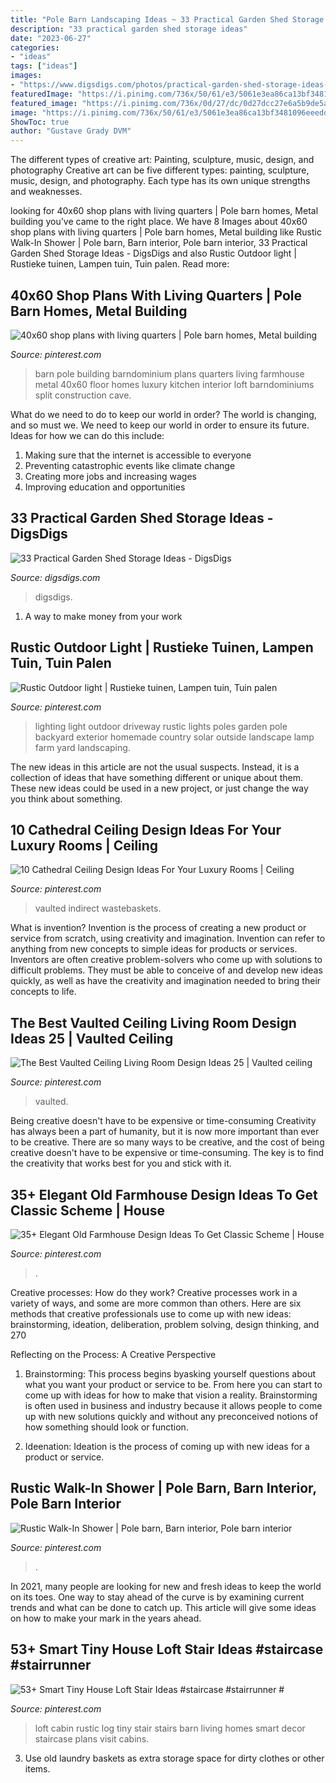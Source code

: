 ```yaml
---
title: "Pole Barn Landscaping Ideas ~ 33 Practical Garden Shed Storage Ideas"
description: "33 practical garden shed storage ideas"
date: "2023-06-27"
categories:
- "ideas"
tags: ["ideas"]
images:
- "https://www.digsdigs.com/photos/practical-garden-shed-storage-ideas-3.jpg"
featuredImage: "https://i.pinimg.com/736x/50/61/e3/5061e3ea86ca13bf3481096eeeddc182.jpg"
featured_image: "https://i.pinimg.com/736x/0d/27/dc/0d27dcc27e6a5b9de5a77873f0bd75b3--driveway-lighting-exterior-lighting.jpg"
image: "https://i.pinimg.com/736x/50/61/e3/5061e3ea86ca13bf3481096eeeddc182.jpg"
ShowToc: true
author: "Gustave Grady DVM"
---
```



The different types of creative art: Painting, sculpture, music, design, and photography
Creative art can be five different types: painting, sculpture, music, design, and photography. Each type has its own unique strengths and weaknesses.

	

		
looking for 40x60 shop plans with living quarters | Pole barn homes, Metal building you've came to the right place. We have 8 Images about 40x60 shop plans with living quarters | Pole barn homes, Metal building like Rustic Walk-In Shower | Pole barn, Barn interior, Pole barn interior, 33 Practical Garden Shed Storage Ideas - DigsDigs and also Rustic Outdoor light | Rustieke tuinen, Lampen tuin, Tuin palen. Read more:
		
    
## 40x60 Shop Plans With Living Quarters | Pole Barn Homes, Metal Building

<img loading=lazy src="https://i.pinimg.com/736x/50/61/e3/5061e3ea86ca13bf3481096eeeddc182.jpg" onerror="this.onerror=null;this.src='https://tse4.mm.bing.net/th?id=OIP.dB17IpywL7IdbZ6RmfOgaAHaKX&amp;pid=15.1';" alt="40x60 shop plans with living quarters | Pole barn homes, Metal building">

_Source: pinterest.com_

>barn pole building barndominium plans quarters living farmhouse metal 40x60 floor homes luxury kitchen interior loft barndominiums split construction cave. 

	

What do we need to do to keep our world in order?
The world is changing, and so must we. We need to keep our world in order to ensure its future. Ideas for how we can do this include: 
1. Making sure that the internet is accessible to everyone 
2. Preventing catastrophic events like climate change 
3. Creating more jobs and increasing wages 
4. Improving education and opportunities 

    
## 33 Practical Garden Shed Storage Ideas - DigsDigs

<img loading=lazy src="https://www.digsdigs.com/photos/practical-garden-shed-storage-ideas-3.jpg" onerror="this.onerror=null;this.src='https://tse4.mm.bing.net/th?id=OIP.h9jBRo12zIIRDk5_JMbrnAAAAA&amp;pid=15.1';" alt="33 Practical Garden Shed Storage Ideas - DigsDigs">

_Source: digsdigs.com_

>digsdigs. 

	

1. A way to make money from your work

    
## Rustic Outdoor Light | Rustieke Tuinen, Lampen Tuin, Tuin Palen

<img loading=lazy src="https://i.pinimg.com/736x/0d/27/dc/0d27dcc27e6a5b9de5a77873f0bd75b3--driveway-lighting-exterior-lighting.jpg" onerror="this.onerror=null;this.src='https://tse4.mm.bing.net/th?id=OIP.HNKP_sewWF_7VXpWByp-8QHaLH&amp;pid=15.1';" alt="Rustic Outdoor light | Rustieke tuinen, Lampen tuin, Tuin palen">

_Source: pinterest.com_

>lighting light outdoor driveway rustic lights poles garden pole backyard exterior homemade country solar outside landscape lamp farm yard landscaping. 

	

The new ideas in this article are not the usual suspects. Instead, it is a collection of ideas that have something different or unique about them. These new ideas could be used in a new project, or just change the way you think about something.

    
## 10 Cathedral Ceiling Design Ideas For Your Luxury Rooms | Ceiling

<img loading=lazy src="https://i.pinimg.com/736x/fe/c2/95/fec2956dd60daff42171db8afbbe91b9.jpg" onerror="this.onerror=null;this.src='https://tse4.mm.bing.net/th?id=OIP.olXolewf5fSrqHCrq1ENygHaKo&amp;pid=15.1';" alt="10 Cathedral Ceiling Design Ideas For Your Luxury Rooms | Ceiling">

_Source: pinterest.com_

>vaulted indirect wastebaskets. 

	

What is invention?
Invention is the process of creating a new product or service from scratch, using creativity and imagination. Invention can refer to anything from new concepts to simple ideas for products or services. Inventors are often creative problem-solvers who come up with solutions to difficult problems. They must be able to conceive of and develop new ideas quickly, as well as have the creativity and imagination needed to bring their concepts to life.

    
## The Best Vaulted Ceiling Living Room Design Ideas 25 | Vaulted Ceiling

<img loading=lazy src="https://i.pinimg.com/736x/1f/c8/b6/1fc8b659d75ded64ed5a077eeac792ba.jpg" onerror="this.onerror=null;this.src='https://tse2.mm.bing.net/th?id=OIP.-bO2J1y6jA2TcCwePQHr8wHaJ3&amp;pid=15.1';" alt="The Best Vaulted Ceiling Living Room Design Ideas 25 | Vaulted ceiling">

_Source: pinterest.com_

>vaulted. 

	

Being creative doesn't have to be expensive or time-consuming
Creativity has always been a part of humanity, but it is now more important than ever to be creative. There are so many ways to be creative, and the cost of being creative doesn't have to be expensive or time-consuming. The key is to find the creativity that works best for you and stick with it.

    
## 35+ Elegant Old Farmhouse Design Ideas To Get Classic Scheme | House

<img loading=lazy src="https://i.pinimg.com/736x/d2/da/22/d2da22b18bf2bd2a4e5eabf91fd780e7.jpg" onerror="this.onerror=null;this.src='https://tse1.mm.bing.net/th?id=OIP.uZZmrfk-b0oNmWczwiAbUwHaLG&amp;pid=15.1';" alt="35+ Elegant Old Farmhouse Design Ideas To Get Classic Scheme | House">

_Source: pinterest.com_

>. 

	

Creative processes: How do they work?
Creative processes work in a variety of ways, and some are more common than others. Here are six methods that creative professionals use to come up with new ideas: brainstorming, ideation, deliberation, problem solving, design thinking, and 270

Reflecting on the Process: A Creative Perspective

1. Brainstorming: This process begins byasking yourself questions about what you want your product or service to be. From here you can start to come up with ideas for how to make that vision a reality. Brainstorming is often used in business and industry because it allows people to come up with new solutions quickly and without any preconceived notions of how something should look or function.

2. Ideenation: Ideation is the process of coming up with new ideas for a product or service.

    
## Rustic Walk-In Shower | Pole Barn, Barn Interior, Pole Barn Interior

<img loading=lazy src="https://i.pinimg.com/736x/82/10/8c/82108c11a1597b163127390c1b05187a.jpg" onerror="this.onerror=null;this.src='https://tse2.mm.bing.net/th?id=OIP.Z83LV9KxMsdGf-dWqctM-gHaLH&amp;pid=15.1';" alt="Rustic Walk-In Shower | Pole barn, Barn interior, Pole barn interior">

_Source: pinterest.com_

>. 

	

In 2021, many people are looking for new and fresh ideas to keep the world on its toes. One way to stay ahead of the curve is by examining current trends and what can be done to catch up. This article will give some ideas on how to make your mark in the years ahead.

    
## 53+ Smart Tiny House Loft Stair Ideas #staircase #stairrunner #

<img loading=lazy src="https://i.pinimg.com/736x/a7/5a/c1/a75ac1c9afef9b5bfb3ac601e8f4f7c5.jpg" onerror="this.onerror=null;this.src='https://tse2.mm.bing.net/th?id=OIP.5ugysi0HQz4uN8fursYIMAHaLF&amp;pid=15.1';" alt="53+ Smart Tiny House Loft Stair Ideas #staircase #stairrunner #">

_Source: pinterest.com_

>loft cabin rustic log tiny stair stairs barn living homes smart decor staircase plans visit cabins. 

	

3. Use old laundry baskets as extra storage space for dirty clothes or other items.

